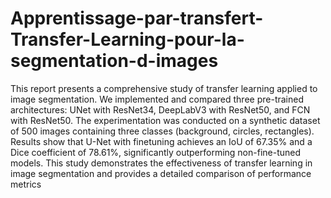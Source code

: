 # Apprentissage-par-transfert-Transfer-Learning-pour-la-segmentation-d-images
This report presents a comprehensive study of transfer learning applied to image
segmentation. We implemented and compared three pre-trained architectures: UNet with ResNet34, DeepLabV3 with ResNet50, and FCN with ResNet50. The
experimentation was conducted on a synthetic dataset of 500 images containing
three classes (background, circles, rectangles). Results show that U-Net with finetuning achieves an IoU of 67.35% and a Dice coefficient of 78.61%, significantly
outperforming non-fine-tuned models. This study demonstrates the effectiveness
of transfer learning in image segmentation and provides a detailed comparison of
performance metrics
